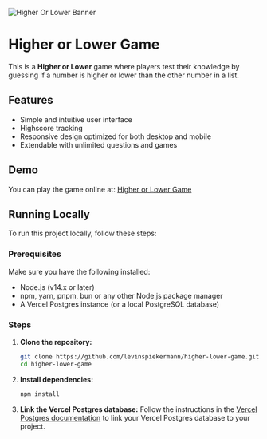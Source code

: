 ![Higher Or Lower Banner](https://higher-or-lower-six.vercel.app/higher-or-lower-github-banner.png)

# Higher or Lower Game

This is a **Higher or Lower** game where players test their knowledge by guessing if a number is higher or lower than the other number in a list.

## Features

- Simple and intuitive user interface
- Highscore tracking
- Responsive design optimized for both desktop and mobile
- Extendable with unlimited questions and games

## Demo

You can play the game online at: [Higher or Lower Game](https://higher-or-lower-six.vercel.app/)

## Running Locally

To run this project locally, follow these steps:

### Prerequisites

Make sure you have the following installed:

- Node.js (v14.x or later)
- npm, yarn, pnpm, bun or any other Node.js package manager
- A Vercel Postgres instance (or a local PostgreSQL database)

### Steps

1. **Clone the repository:**

   ```bash
   git clone https://github.com/levinspiekermann/higher-lower-game.git
   cd higher-lower-game
   ```

2. **Install dependencies:**

   ```bash
   npm install
   ```

3. **Link the Vercel Postgres database:**
   Follow the instructions in the [Vercel Postgres documentation](https://vercel.com/docs/storage/vercel-postgres/quickstart) to link your Vercel Postgres database to your project.
